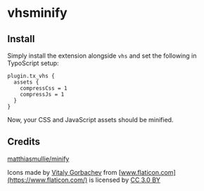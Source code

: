 # vhsminify

## Install

Simply install the extension alongside `vhs` and set the following in TypoScript setup:

```
plugin.tx_vhs {
  assets {
    compressCss = 1
    compressJs = 1
  }
}
```

Now, your CSS and JavaScript assets should be minified.

## Credits

[matthiasmullie/minify](https://github.com/matthiasmullie/minify)

Icons made by [Vitaly Gorbachev](https://www.flaticon.com/authors/vitaly-gorbachev) from [www.flaticon.com](https://www.flaticon.com/) is licensed by [CC 3.0 BY](http://creativecommons.org/licenses/by/3.0/)